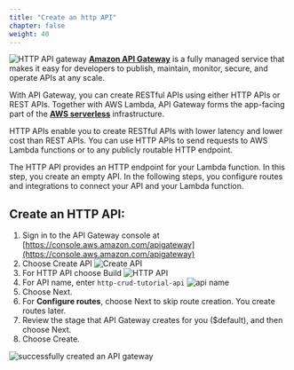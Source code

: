 ```yaml
---
title: "Create an http API"
chapter: false
weight: 40
---
```

![HTTP API gateway](/images/http-api-client.png)
[**Amazon API Gateway**](https://docs.aws.amazon.com/apigateway/latest/developerguide/welcome.html) is a fully managed service that makes it easy for developers to publish, maintain, monitor, secure, and operate APIs at any scale. 

With API Gateway, you can create RESTful APIs using either HTTP APIs or REST APIs. Together with AWS Lambda, API Gateway forms the app-facing part of the [**AWS serverless**](https://aws.amazon.com/serverless/) infrastructure.

HTTP APIs enable you to create RESTful APIs with lower latency and lower cost than REST APIs.
You can use HTTP APIs to send requests to AWS Lambda functions or to any publicly routable HTTP endpoint. 

The HTTP API provides an HTTP endpoint for your Lambda function. In this step, you create an empty API. In the following steps, you configure routes and integrations to connect your API and your Lambda function. 

## Create an HTTP API:
1. Sign in to the API Gateway console at [https://console.aws.amazon.com/apigateway](https://console.aws.amazon.com/apigateway)
2. Choose Create API
![Create API](/images/create-API.png) 
3. For HTTP API choose Build 
![HTTP API](/images/http-api.png)
4. For API name, enter `http-crud-tutorial-api`
![api name](/images/api-name.png)
5. Choose Next.
6. For **Configure routes**, choose Next to skip route creation. You create routes later.
7. Review the stage that API Gateway creates for you ($default), and then choose Next.
8. Choose Create.

![successfully created an API gateway](/images/successfully-created-apigw.png)

